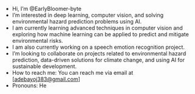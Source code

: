-  Hi, I’m @EarlyBloomer-byte
-  I’m interested in deep learning, computer vision, and solving environmental hazard prediction problems using AI.
-  I am currently learning advanced techniques in computer vision and exploring how machine learning can be applied to predict and mitigate environmental risks.
-  I am also currently working on a speech emotion recognition project.
-  I’m looking to collaborate on  projects related to environmental hazard prediction, data-driven solutions for climate change, and using AI for sustainable development.
-  How to reach me: You can reach me via email at [adebayoj383@gmail.com]
-  Pronouns: He
<!---
EarlyBloomer-byte/EarlyBloomer-byte is a ✨ special ✨ repository because its `README.md` (this file) appears on my GitHub profile.
I can click the Preview link to take a look at my changes.
--->
